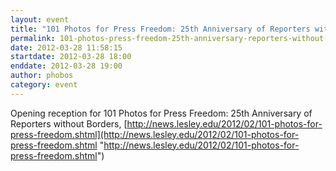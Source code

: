 ```yaml
---
layout: event
title: "101 Photos for Press Freedom: 25th Anniversary of Reporters without Borders"
permalink: 101-photos-press-freedom-25th-anniversary-reporters-without-borders
date: 2012-03-28 11:58:15
startdate: 2012-03-28 18:00
enddate: 2012-03-28 19:00
author: phobos
category: event
---
```


Opening reception for 101 Photos for Press Freedom: 25th Anniversary of Reporters without Borders, [http://news.lesley.edu/2012/02/101-photos-for-press-freedom.shtml](http://news.lesley.edu/2012/02/101-photos-for-press-freedom.shtml "http://news.lesley.edu/2012/02/101-photos-for-press-freedom.shtml")
